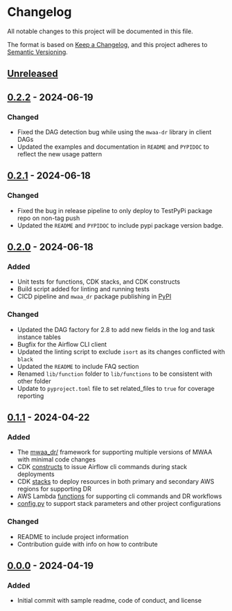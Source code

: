 # Changelog

All notable changes to this project will be documented in this file.

The format is based on [Keep a Changelog](https://keepachangelog.com/en/1.1.0/),
and this project adheres to [Semantic Versioning](https://semver.org/spec/v2.0.0.html).

## [Unreleased]

## [0.2.2] - 2024-06-19
### Changed
- Fixed the DAG detection bug while using the `mwaa-dr` library in client DAGs
- Updated the examples and documentation in `README` and `PYPIDOC` to reflect the new usage pattern


## [0.2.1] - 2024-06-18
### Changed
- Fixed the bug in release pipeline to only deploy to TestPyPi package repo on non-tag push
- Updated the `README` and `PYPIDOC` to include pypi package version badge.


## [0.2.0] - 2024-06-18
### Added
- Unit tests for functions, CDK stacks, and CDK constructs
- Build script added for linting and running tests
- CICD pipeline and `mwaa_dr` package publishing in [PyPI](https://pypi.org/project/mwaa-dr/)

### Changed
- Updated the DAG factory for 2.8 to add new fields in the log and task instance tables
- Bugfix for the Airflow CLI client
- Updated the linting script to exclude `isort` as its changes conflicted with `black`
- Updated the `README` to include FAQ section
- Renamed `lib/function` folder to `lib/functions` to be consistent with other folder
- Update to `pyproject.toml` file to set related_files to `true` for coverage reporting

## [0.1.1] - 2024-04-22
### Added

- The [mwaa_dr/](assets/dags/mwaa_dr/) framework for supporting multiple versions of MWAA
 with minimal code changes
- CDK [constructs](lib/constructs/) to issue Airflow cli commands during stack deployments
- CDK [stacks](lib/stacks/) to deploy resources in both primary and secondary AWS regions
 for supporting DR
- AWS Lambda [functions](lib/function/) for supporting cli commands and DR workflows
- [config.py](./config.py) to support stack parameters and other project configurations

### Changed

- README to include project information
- Contribution guide with info on how to contribute


## [0.0.0] - 2024-04-19

### Added

- Initial commit with sample readme, code of conduct, and license


[unreleased]: https://github.com/aws-samples/mwaa-disaster-recovery/compare/v0.2.2...HEAD
[0.2.2]: https://github.com/aws-samples/mwaa-disaster-recovery/compare/v0.2.1...v0.2.2
[0.2.1]: https://github.com/aws-samples/mwaa-disaster-recovery/compare/v0.2.0...v0.2.1
[0.2.0]: https://github.com/aws-samples/mwaa-disaster-recovery/compare/v0.1.1...v0.2.0
[0.1.1]: https://github.com/aws-samples/mwaa-disaster-recovery/compare/v0.0.0...v0.1.1
[0.0.0]: https://github.com/aws-samples/mwaa-disaster-recovery/releases/tag/v0.0.0
